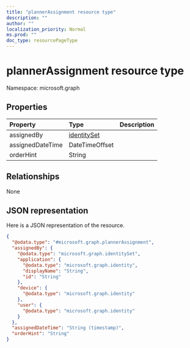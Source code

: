 ```yaml
---
title: "plannerAssignment resource type"
description: ""
author: ""
localization_priority: Normal
ms.prod: ""
doc_type: resourcePageType
---
```


# plannerAssignment resource type


Namespace: microsoft.graph



## Properties
|Property|Type|Description|
|:---|:---|:---|
|assignedBy|[identitySet](../resources/identityset.md)||
|assignedDateTime|DateTimeOffset||
|orderHint|String||

## Relationships
None

## JSON representation
Here is a JSON representation of the resource.
<!-- {
  "blockType": "resource",
  "@odata.type": "microsoft.graph.plannerAssignment"
}
-->
``` json
{
  "@odata.type": "#microsoft.graph.plannerAssignment",
  "assignedBy": {
    "@odata.type": "microsoft.graph.identitySet",
    "application": {
      "@odata.type": "microsoft.graph.identity",
      "displayName": "String",
      "id": "String"
    },
    "device": {
      "@odata.type": "microsoft.graph.identity"
    },
    "user": {
      "@odata.type": "microsoft.graph.identity"
    }
  },
  "assignedDateTime": "String (timestamp)",
  "orderHint": "String"
}
```


